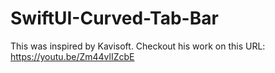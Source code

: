 # SwiftUI-Curved-Tab-Bar


This was inspired by Kavisoft. Checkout his work on this URL: https://youtu.be/Zm44vlIZcbE

